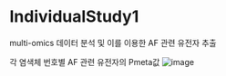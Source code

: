 # IndividualStudy1
multi-omics 데이터 분석 및 이를 이용한 AF 관련 유전자 추출


각 염색체 번호별 AF 관련 유전자의 Pmeta값
![image](https://user-images.githubusercontent.com/64341878/192244515-575fe8d5-0a5a-4d98-bed0-fa19ff389710.png)
